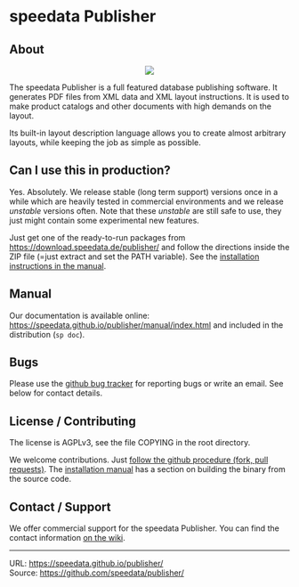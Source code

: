 speedata Publisher
==================

About
-----

<p align="center"><img src="https://i.imgur.com/yzUJlVv.png"></p>


The speedata Publisher is a full featured database publishing software. It generates PDF files from XML data and XML layout instructions. It is used to make product catalogs and other documents with high demands on the layout.

Its built-in layout description language allows you to create almost arbitrary layouts, while keeping the job as simple as possible.


Can I use this in production?
-----------------------------

Yes. Absolutely. We release stable (long term support) versions once in a while which are heavily tested in commercial environments and we release _unstable_ versions often. Note that these _unstable_ are still safe to use, they just might contain some experimental new features.

Just get one of the ready-to-run packages from https://download.speedata.de/publisher/ and follow the directions inside the ZIP file (=just extract and set the PATH variable). See the [installation instructions in the manual](https://speedata.github.io/publisher/manual/description-en/installation.html).


Manual
------
Our documentation is available online: https://speedata.github.io/publisher/manual/index.html and included in the distribution (`sp doc`).


Bugs
----

Please use the [github bug tracker](https://github.com/speedata/publisher/issues) for reporting bugs or write an email. See below for contact details.


License / Contributing
----------------------

The license is AGPLv3, see the file COPYING in the root directory.

We welcome contributions. Just [follow the github procedure (fork, pull requests)](https://help.github.com/articles/using-pull-requests/). The [installation manual](https://speedata.github.io/publisher/manual/description-en/installation.html) has a section on building the binary from the source code.

Contact / Support
-----------------

We offer commercial support for the speedata Publisher. You can find the contact information [on the wiki](https://github.com/speedata/publisher/wiki/contact).



--------
URL: <https://speedata.github.io/publisher/> <br />
Source: <https://github.com/speedata/publisher/>

